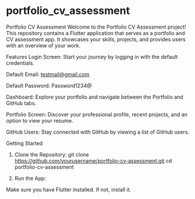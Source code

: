 # portfolio_cv_assessment

Portfolio CV Assessment
Welcome to the Portfolio CV Assessment project! This repository contains a Flutter application that serves as a portfolio and CV assessment app. It showcases your skills, projects, and provides users with an overview of your work.

Features
Login Screen: Start your journey by logging in with the default credentials.

Default Email: testmail@gmail.com

Default Password: Password1234@

Dashboard: Explore your portfolio and navigate between the Portfolio and GitHub tabs.

Portfolio Screen: Discover your professional profile, recent projects, and an option to view your resume.

GitHub Users: Stay connected with GitHub by viewing a list of GitHub users.

Getting Started
1. Clone the Repository:
git clone https://github.com/yourusername/portfolio-cv-assessment.git
cd portfolio-cv-assessment

2. Run the App:

Make sure you have Flutter installed. If not, install it.
